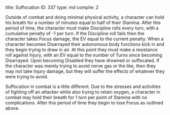 title:          Suffocation
ID:             337
type:           md
compile:        2


Outside of combat and doing minimal physical activity, a character can hold his breath for a number of minutes equal to half of their Stamina. After this period of time, the character must make Discipline rolls every turn, with a cumulative penalty of -1 per turn. If the Discipline roll fails then the character takes Focus damage, the EV equal to the current penalty. When a character becomes Disarrayed their autonomous body functions kick in and they begin trying to draw in air. At this point they must make a resistance roll against Injury, with an EV equal to the number of Turns since becoming Disarrayed. Upon becoming Disabled they have drowned or suffocated. If the character was merely trying to avoid nerve gas or the like, then they may not take Injury damage, but they will suffer the effects of whatever they were trying to avoid.

Suffocation in combat is a little different. Due to the stresses and activities of fighting off an attacker while also trying to retain oxygen, a character in combat may hold their breath for 1 turn per point of Stamina with no complications. After this period of time they begin to lose Focus as outlined above.